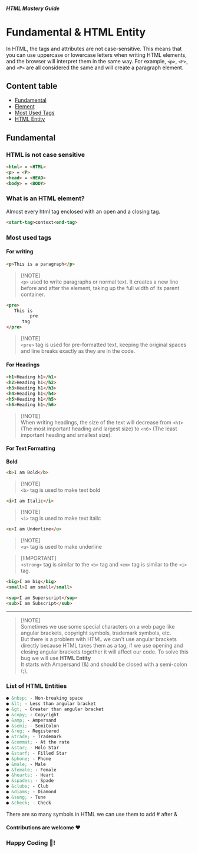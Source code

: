 ##### HTML Mastery Guide
# Fundamental & HTML Entity

In HTML, the tags and attributes are not case-sensitive. This means that you can use uppercase or lowercase letters when writing HTML elements, and the browser will interpret them in the same way. For example, `<p>`, `<P>`, and `<P>` are all considered the same and will create a paragraph element.

## Content table
- [Fundamental](https://github.com/Ninja-Vikash/HTML-Mastery-Guide/tree/main/02%20-%20Fundamentals#fundamental)
- [Element](https://github.com/Ninja-Vikash/HTML-Mastery-Guide/tree/main/02%20-%20Fundamentals#what-is-an-html-element)
- [Most Used Tags](https://github.com/Ninja-Vikash/HTML-Mastery-Guide/tree/main/02%20-%20Fundamentals#most-used-tags)
- [HTML Entity](https://github.com/Ninja-Vikash/HTML-Mastery-Guide/tree/main/02%20-%20Fundamentals#list-of-html-entities)

## Fundamental
### HTML is not case sensitive

```html
<html> = <HTML>
<p> = <P>
<head> = <HEAD>
<body> = <BODY>
```

### What is an HTML element?
Almost every html tag enclosed with an open and a closing tag.

```html
<start-tag>context<end-tag>
```
   
### Most used tags
#### For writing
```html
<p>This is a paragraph</p>
```
> [!NOTE]\
> `<p>` used to write paragraphs or normal text. It creates a new line before and after the element, taking up the full width of its parent container.
```html
<pre>
   This is 
         pre
      tag
</pre>
```
> [!NOTE]\
> `<pre>` tag is used for pre-formatted text, keeping the original spaces and line breaks exactly as they are in the code.

#### For Headings
```html
<h1>Heading h1</h1>
<h2>Heading h1</h2>
<h3>Heading h1</h3>
<h4>Heading h1</h4>
<h5>Heading h1</h5>
<h6>Heading h1</h6>
```
> [!NOTE]\
> When writing headings, the size of the text will decrease from `<h1>` (The most important heading and largest size) to `<h6>` (The least important heading and smallest size).

#### For Text Formatting
**Bold**
```html
<b>I am Bold</b>
```
> [!NOTE]\
> `<b>` tag is used to make text bold
```html
<i>I am Italic</i>
``` 
> [!NOTE]\
> `<i>` tag is used to make text italic

```html
<u>I am Underline</u>
```
> [!NOTE]\
> `<u>` tag is used to make underline

> [!IMPORTANT]\
> `<strong>` tag is similar to the `<b>` tag and `<em>` tag is similar to the `<i>` tag.


```html
<big>I am big</big>
<small>I am small</small>
```

```html
<sup>I am Superscript</sup>
<sub>I am Subscript</sub>
``` 
***
> [!NOTE]\
> Sometimes we use some special characters on a web page like angular brackets, copyright symbols, trademark symbols, etc.\
> But there is a problem with HTML we can't use angular brackets directly because HTML takes them as a tag, if we use opening and closing angular brackets together it will affect our code. To solve this bug we will use **HTML Entity** \
> It starts with Ampersand (&) and should be closed with a semi-colon (;),

### List of HTML Entities
```html
● &nbsp; - Non-breaking space
● &lt; - Less than angular bracket
● &gt; - Greater than angular bracket
● &copy; - Copyright 
● &amp; - Ampersand 
● &semi; - SemiColon 
● &reg; - Registered 
● &trade; - Trademark 
● &commat; - At the rate 
● &star; - Holo Star
● &starf; - Filled Star
● &phone; - Phone 
● &male; - Male 
● &female; - Female 
● &hearts; - Heart 
● &spades; - Spade
● &clubs; - Club
● &diams; - Diamond
● &sung; - Tune 
● &check; - Check
```
<p>There are so many symbols in HTML we can use them to add # after &</p>

#### Contributions are welcome ❤️
### Happy Coding 🤝!
